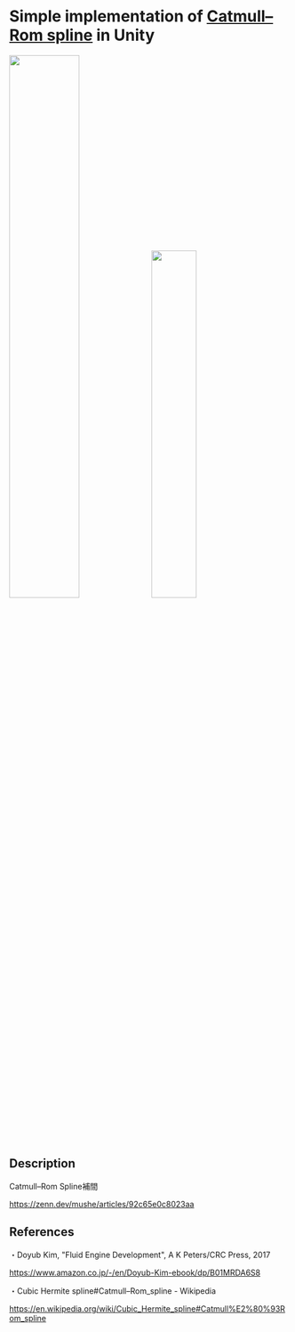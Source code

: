 # Simple implementation of [Catmull–Rom spline](https://en.wikipedia.org/wiki/Cubic_Hermite_spline#Catmull%E2%80%93Rom_spline) in Unity

<img src="https://user-images.githubusercontent.com/26865534/116880567-205f8900-ac5d-11eb-9fc2-9fe7e4351078.png" width="50%">

<img src="https://user-images.githubusercontent.com/26865534/116880216-b515b700-ac5c-11eb-8dc9-f3bfb318945f.gif" width="40%">

## Description
Catmull–Rom Spline補間

https://zenn.dev/mushe/articles/92c65e0c8023aa

## References
・Doyub Kim, "Fluid Engine Development", A K Peters/CRC Press, 2017

https://www.amazon.co.jp/-/en/Doyub-Kim-ebook/dp/B01MRDA6S8

・Cubic Hermite spline#Catmull–Rom_spline - Wikipedia
 
https://en.wikipedia.org/wiki/Cubic_Hermite_spline#Catmull%E2%80%93Rom_spline
